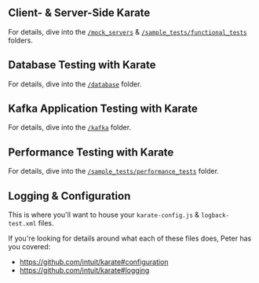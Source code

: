 ## Client- & Server-Side Karate

For details, dive into the [`/mock_servers`](https://github.com/staffier/Karate-Demo-Project/tree/main/src/test/java/mock_servers) & [`/sample_tests/functional_tests`](https://github.com/staffier/Karate-Demo-Project/tree/main/src/test/java/sample_tests/functional_tests) folders.

## Database Testing with Karate

For details, dive into the [`/database`](https://github.com/staffier/Karate-Demo-Project/tree/main/src/test/java/database) folder.

## Kafka Application Testing with Karate

For details, dive into the [`/kafka`](https://github.com/staffier/Karate-Demo-Project/tree/main/src/test/java/kafka) folder.

## Performance Testing with Karate

For details, dive into the [`/sample_tests/performance_tests`](https://github.com/staffier/Karate-Demo-Project/tree/main/src/test/java/sample_tests/performance_tests) folder.

## Logging & Configuration

This is where you'll want to house your `karate-config.js` & `logback-test.xml` files.

If you're looking for details around what each of these files does, Peter has you covered:
* https://github.com/intuit/karate#configuration
* https://github.com/intuit/karate#logging
